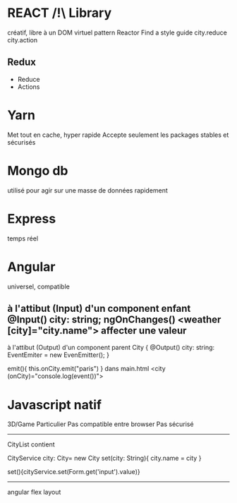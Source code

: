 # REACT /!\ Library
créatif, libre
à un DOM virtuel
pattern Reactor
Find a style guide
city.reduce
city.action
<br/>
## Redux 
* Reduce
* Actions

# Yarn
Met tout en cache, hyper rapide
Accepte seulement les packages stables  et sécurisés

# Mongo db
utilisé pour agir sur une masse de données rapidement

# Express
temps réel

# Angular 
universel, compatible

à l'attibut (Input) d'un component enfant
@Input() city: string;
ngOnChanges()
<weather [city]="city.name"></weather> affecter une valeur 
---

à l'attibut (Output) d'un component parent
City {
@Output() city: string: EventEmiter<string> = new EvenEmitter();
}

emit(){
    this.onCity.emit("paris")
}
dans main.html
<city (onCity)="console.log(event())">


# Javascript natif
3D/Game
Particulier
Pas compatible entre browser
Pas sécurisé

---

CityList contient

CityService
city: City= new City
set(city: String){
    city.name = city
}

set(){cityService.set(Form.get('input').value)}

---
angular flex layout